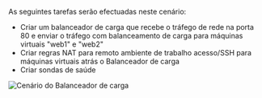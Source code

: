 As seguintes tarefas serão efectuadas neste cenário:

* Criar um balanceador de carga que recebe o tráfego de rede na porta 80 e enviar o tráfego com balanceamento de carga para máquinas virtuais "web1" e "web2"
* Criar regras NAT para remoto ambiente de trabalho acesso/SSH para máquinas virtuais atrás o Balanceador de carga
* Criar sondas de saúde

![Cenário do Balanceador de carga](./media/load-balancer-get-started-internet-scenario-include/scenario-classic.png)
